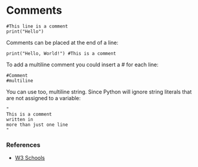# Comments

```
#This line is a comment
print("Hello")
```

Comments can be placed at the end of a line:
```
print("Hello, World!") #This is a comment
```

To add a multiline comment you could insert a *#* for each line:

```
#Comment
#multiline
```

You can use too, multiline string. Since Python will ignore string literals that are not assigned to a variable:
```
"
This is a comment
written in
more than just one line
"
```

### References
- [W3 Schools](https://www.w3schools.com/python/python_syntax.asp)
